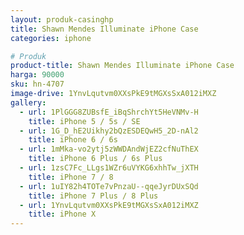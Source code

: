 ```yaml
---
layout: produk-casinghp
title: Shawn Mendes Illuminate iPhone Case
categories: iphone

# Produk
product-title: Shawn Mendes Illuminate iPhone Case
harga: 90000
sku: hn-4707
image-drive: 1YnvLqutvm0XXsPkE9tMGXsSxA012iMXZ
gallery:
  - url: 1PlGGG8ZUBsfE_iBqShrchYt5HeVNMv-H
    title: iPhone 5 / 5s / SE
  - url: 1G_D_hE2Uikhy2bQzESDEQwH5_2D-nAl2
    title: iPhone 6 / 6s
  - url: 1mMka-vo2ytj5zWWDAndWjEZ2cfNuThEX
    title: iPhone 6 Plus / 6s Plus
  - url: 1zsC7Fc_LLgs1WZr6uVYKG6xhhTw_jXTH
    title: iPhone 7 / 8
  - url: 1uIY82h4TOTe7vPnzaU--qqeJyrDUxSQd
    title: iPhone 7 Plus / 8 Plus
  - url: 1YnvLqutvm0XXsPkE9tMGXsSxA012iMXZ
    title: iPhone X
---
```

